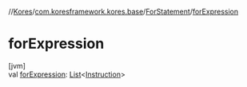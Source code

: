 //[Kores](../../../index.md)/[com.koresframework.kores.base](../index.md)/[ForStatement](index.md)/[forExpression](for-expression.md)

# forExpression

[jvm]\
val [forExpression](for-expression.md): [List](https://kotlinlang.org/api/latest/jvm/stdlib/kotlin.collections/-list/index.html)<[Instruction](../../com.koresframework.kores/-instruction/index.md)>
